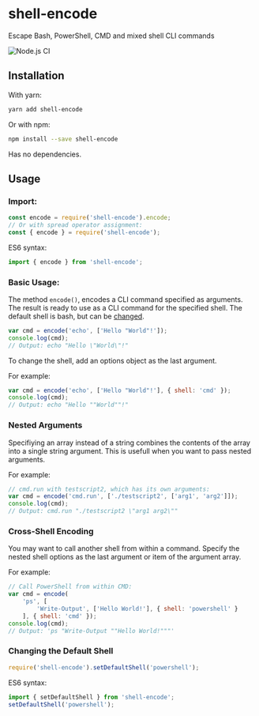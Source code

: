 # shell-encode
Escape Bash, PowerShell, CMD and mixed shell CLI commands

![Node.js CI](https://github.com/diatche/shell-encode/workflows/Node.js%20CI/badge.svg)

## Installation

With yarn:

```bash
yarn add shell-encode
```

Or with npm:

```bash
npm install --save shell-encode
```

Has no dependencies.

## Usage

### Import:

```javascript
const encode = require('shell-encode').encode;
// Or with spread operator assignment:
const { encode } = require('shell-encode');
```

ES6 syntax:

```javascript
import { encode } from 'shell-encode';
```

### Basic Usage:

The method `encode()`, encodes a CLI command specified as arguments.
The result is ready to use as a CLI command for the specified shell.
The default shell is bash, but can be [changed](#Changing-the-Default-Shell).

```javascript
var cmd = encode('echo', ['Hello "World"!']);
console.log(cmd);
// Output: echo "Hello \"World\"!"
```

To change the shell, add an options object as the last argument.

For example:

```javascript
var cmd = encode('echo', ['Hello "World"!'], { shell: 'cmd' });
console.log(cmd);
// Output: echo "Hello ""World""!"
```

### Nested Arguments

Specifiying an array instead of a string combines the
contents of the array into a single string argument.
This is usefull when you want to pass nested arguments.

For example:

```javascript
// cmd.run with testscript2, which has its own arguments:
var cmd = encode('cmd.run', ['./testscript2', ['arg1', 'arg2']]);
console.log(cmd);
// Output: cmd.run "./testscript2 \"arg1 arg2\""
```

### Cross-Shell Encoding

You may want to call another shell from within a command.
Specify the nested shell options as the last argument or
item of the argument array.

For example:

```javascript
// Call PowerShell from within CMD:
var cmd = encode(
    'ps', [
        'Write-Output', ['Hello World!'], { shell: 'powershell' }
    ], { shell: 'cmd' });
console.log(cmd);
// Output: 'ps "Write-Output ""Hello World!"""'
```

### Changing the Default Shell

```javascript
require('shell-encode').setDefaultShell('powershell');
```

ES6 syntax:

```javascript
import { setDefaultShell } from 'shell-encode';
setDefaultShell('powershell');
```

